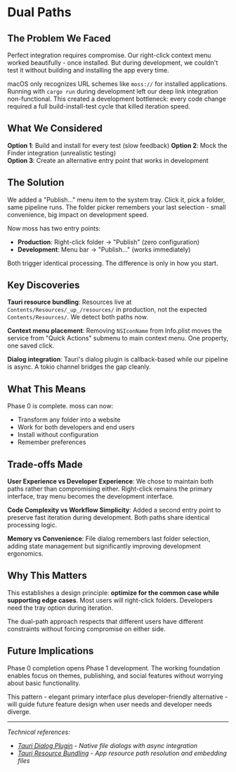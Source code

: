 # Dual Paths

## The Problem We Faced

Perfect integration requires compromise. Our right-click context menu worked beautifully - once installed. But during development, we couldn't test it without building and installing the app every time.

macOS only recognizes URL schemes like `moss://` for installed applications. Running with `cargo run` during development left our deep link integration non-functional. This created a development bottleneck: every code change required a full build-install-test cycle that killed iteration speed.

## What We Considered

**Option 1**: Build and install for every test (slow feedback)
**Option 2**: Mock the Finder integration (unrealistic testing)  
**Option 3**: Create an alternative entry point that works in development

## The Solution

We added a "Publish..." menu item to the system tray. Click it, pick a folder, same pipeline runs. The folder picker remembers your last selection - small convenience, big impact on development speed.

Now moss has two entry points:

- **Production**: Right-click folder → "Publish" (zero configuration)
- **Development**: Menu bar → "Publish..." (works immediately)

Both trigger identical processing. The difference is only in how you start.

## Key Discoveries

**Tauri resource bundling**: Resources live at `Contents/Resources/_up_/resources/` in production, not the expected `Contents/Resources/`. We detect both paths now.

**Context menu placement**: Removing `NSIconName` from Info.plist moves the service from "Quick Actions" submenu to main context menu. One property, one saved click.

**Dialog integration**: Tauri's dialog plugin is callback-based while our pipeline is async. A tokio channel bridges the gap cleanly.

## What This Means

Phase 0 is complete. moss can now:

- Transform any folder into a website
- Work for both developers and end users
- Install without configuration
- Remember preferences

## Trade-offs Made

**User Experience vs Developer Experience**: We chose to maintain both paths rather than compromising either. Right-click remains the primary interface, tray menu becomes the development interface.

**Code Complexity vs Workflow Simplicity**: Added a second entry point to preserve fast iteration during development. Both paths share identical processing logic.

**Memory vs Convenience**: File dialog remembers last folder selection, adding state management but significantly improving development ergonomics.

## Why This Matters

This establishes a design principle: **optimize for the common case while supporting edge cases**. Most users will right-click folders. Developers need the tray option during iteration.

The dual-path approach respects that different users have different constraints without forcing compromise on either side.

## Future Implications

Phase 0 completion opens Phase 1 development. The working foundation enables focus on themes, publishing, and social features without worrying about basic functionality.

This pattern - elegant primary interface plus developer-friendly alternative - will guide future feature design when user needs and developer needs diverge.

---

_Technical references:_

- _[Tauri Dialog Plugin](https://v2.tauri.app/plugin/dialog/) - Native file dialogs with async integration_
- _[Tauri Resource Bundling](https://v2.tauri.app/develop/resources/) - App resource path resolution and embedding files_
